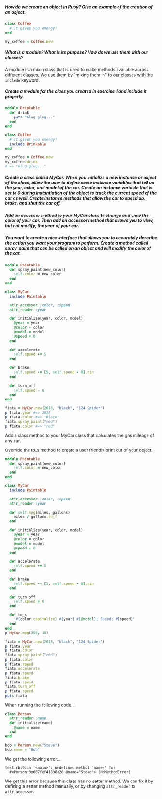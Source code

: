 ##### How do we create an object in Ruby? Give an example of the creation of an object.
```ruby
class Coffee
  # It gives you energy!
end

my_coffee = Coffee.new
```

##### What is a module? What is its purpose? How do we use them with our classes? 
A module is a mixin class that is used to make methods available across different classes. We use them by "mixing them in" to our classes with the `include` keyword.

##### Create a module for the class you created in exercise 1 and include it properly.
```ruby
module Drinkable
  def drink
    puts "Glug glug..."
  end
end

class Coffee
  # It gives you energy!
  include Drinkable
end

my_coffee = Coffee.new
my_coffee.drink
# => "Glug glug..."
```

##### Create a class called MyCar. When you initialize a new instance or object of the class, allow the user to define some instance variables that tell us the year, color, and model of the car. Create an instance variable that is set to 0 during instantiation of the object to track the current speed of the car as well. Create instance methods that allow the car to speed up, brake, and shut the car off.

##### Add an accessor method to your MyCar class to change and view the color of your car. Then add an accessor method that allows you to view, but not modify, the year of your car.


##### You want to create a nice interface that allows you to accurately describe the action you want your program to perform. Create a method called spray_paint that can be called on an object and will modify the color of the car.


```ruby
module Paintable
  def spray_paint(new_color)
    self.color = new_color
  end
end

class MyCar
  include Paintable

  attr_accessor :color, :speed
  attr_reader :year

  def initialize(year, color, model)
    @year = year
    @color = color
    @model = model
    @speed = 0
  end

  def accelerate
    self.speed += 5
  end
  
  def brake
    self.speed -= [5, self.speed - 0].min
  end
  
  def turn_off
    self.speed = 0
  end
end

fiata = MyCar.new(2018, "black", "124 Spider")
p fiata.year #=> 2018
p fiata.color #=> "black"
fiata.spray_paint("red")
p fiata.color #=> "red"
```

Add a class method to your MyCar class that calculates the gas mileage of any car.

Override the to_s method to create a user friendly print out of your object.

```rb
module Paintable
  def spray_paint(new_color)
    self.color = new_color
  end
end

class MyCar
  include Paintable

  attr_accessor :color, :speed
  attr_reader :year

  def self.mpg(miles, gallons)
    miles / gallons.to_f
  end

  def initialize(year, color, model)
    @year = year
    @color = color
    @model = model
    @speed = 0
  end

  def accelerate
    self.speed += 5
  end

  def brake
    self.speed -= [3, self.speed - 0].min
  end

  def turn_off
    self.speed = 0
  end

  def to_s
    "#{color.capitalize} #{year} #{@model}; Speed: #{speed}"
  end
end
p MyCar.mpg(350, 10)

fiata = MyCar.new(2018, "black", "124 Spider")
p fiata.year
p fiata.color
fiata.spray_paint("red")
p fiata.color
p fiata.speed
fiata.accelerate
p fiata.speed
fiata.brake
p fiata.speed
fiata.turn_off
p fiata.speed
puts fiata

```

When running the following code...
```rb
class Person
  attr_reader :name
  def initialize(name)
    @name = name
  end
end

bob = Person.new("Steve")
bob.name = "Bob"
```
We get the following error...
```
test.rb:9:in `<main>': undefined method `name=' for
  #<Person:0x007fef41838a28 @name="Steve"> (NoMethodError)
```

We get this error because this class has no setter method. 
We can fix it by defining a setter method manually, or by changing `attr_reader` to `attr_accessor`.

